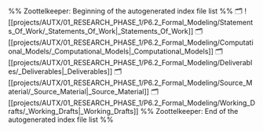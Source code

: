 %% Zoottelkeeper: Beginning of the autogenerated index file list  %%
🗂️ ![[projects/AUTX/01_RESEARCH_PHASE_1/P6.2_Formal_Modeling/Statements_Of_Work/_Statements_Of_Work|_Statements_Of_Work]]
🗂️ [[projects/AUTX/01_RESEARCH_PHASE_1/P6.2_Formal_Modeling/Computational_Models/_Computational_Models|_Computational_Models]]
🗂️ [[projects/AUTX/01_RESEARCH_PHASE_1/P6.2_Formal_Modeling/Deliverables/_Deliverables|_Deliverables]]
🗂️ [[projects/AUTX/01_RESEARCH_PHASE_1/P6.2_Formal_Modeling/Source_Material/_Source_Material|_Source_Material]]
🗂️ [[projects/AUTX/01_RESEARCH_PHASE_1/P6.2_Formal_Modeling/Working_Drafts/_Working_Drafts|_Working_Drafts]]
%% Zoottelkeeper: End of the autogenerated index file list  %%
